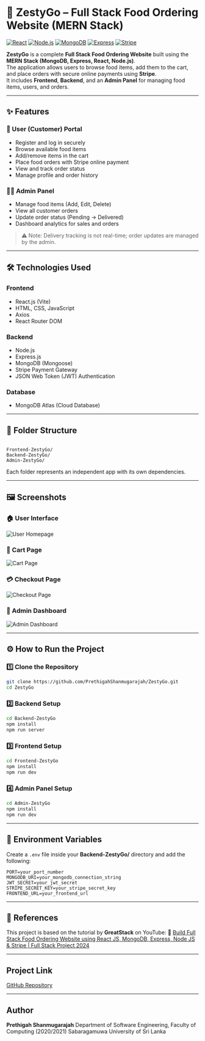 # 🍔 ZestyGo – Full Stack Food Ordering Website (MERN Stack)

[![React](https://img.shields.io/badge/React-18.2.0-blue?logo=react)](https://react.dev/)
[![Node.js](https://img.shields.io/badge/Node.js-18.0.0-green?logo=node.js)](https://nodejs.org/)
[![MongoDB](https://img.shields.io/badge/MongoDB-6.0.6-brightgreen?logo=mongodb)](https://www.mongodb.com/)
[![Express](https://img.shields.io/badge/Express-4.18.2-lightgrey?logo=express)](https://expressjs.com/)
[![Stripe](https://img.shields.io/badge/Stripe-Payment-blueviolet?logo=stripe)](https://stripe.com/)

**ZestyGo** is a complete **Full Stack Food Ordering Website** built using the **MERN Stack (MongoDB, Express, React, Node.js)**.  
The application allows users to browse food items, add them to the cart, and place orders with secure online payments using **Stripe**.  
It includes **Frontend**, **Backend**, and an **Admin Panel** for managing food items, users, and orders.

---

## ✨ Features

### 🧍 User (Customer) Portal

- Register and log in securely
- Browse available food items
- Add/remove items in the cart
- Place food orders with Stripe online payment
- View and track order status
- Manage profile and order history

### 👨‍🍳 Admin Panel

- Manage food items (Add, Edit, Delete)
- View all customer orders
- Update order status (Pending → Delivered)
- Dashboard analytics for sales and orders

> ⚠️ Note: Delivery tracking is not real-time; order updates are managed by the admin.

---

## 🛠️ Technologies Used

### Frontend

- React.js (Vite)
- HTML, CSS, JavaScript
- Axios
- React Router DOM

### Backend

- Node.js
- Express.js
- MongoDB (Mongoose)
- Stripe Payment Gateway
- JSON Web Token (JWT) Authentication

### Database

- MongoDB Atlas (Cloud Database)

---

## 📁 Folder Structure

```

Frontend-ZestyGo/
Backend-ZestyGo/
Admin-ZestyGo/

```

Each folder represents an independent app with its own dependencies.

---

## 🖼️ Screenshots

### 🏠 User Interface

![User Homepage](Frontend-ZestyGo/Screenshots/User_HomePage.png)

### 🛒 Cart Page

![Cart Page](Frontend-ZestyGo/Screenshots/User_Cart.png)

### 💳 Checkout Page

![Checkout Page](Frontend-ZestyGo/Screenshots/Checkout.png)

### 🧾 Admin Dashboard

![Admin Dashboard](Admin-ZestyGo/Screenshots/Admin_Dashboard.png)

---

## ⚙️ How to Run the Project

### 1️⃣ Clone the Repository

```bash
git clone https://github.com/PrethigahShanmugarajah/ZestyGo.git
cd ZestyGo
```

### 2️⃣ Backend Setup

```bash
cd Backend-ZestyGo
npm install
npm run server
```

### 3️⃣ Frontend Setup

```bash
cd Frontend-ZestyGo
npm install
npm run dev
```

### 4️⃣ Admin Panel Setup

```bash
cd Admin-ZestyGo
npm install
npm run dev
```

---

## 🔑 Environment Variables

Create a `.env` file inside your **Backend-ZestyGo/** directory and add the following:

```
PORT=your_port_number
MONGODB_URI=your_mongodb_connection_string
JWT_SECRET=your_jwt_secret
STRIPE_SECRET_KEY=your_stripe_secret_key
FRONTEND_URL=your_frontend_url
```

---

## 🧠 References

This project is based on the tutorial by **GreatStack** on YouTube:
🎥 [Build Full Stack Food Ordering Website using React JS, MongoDB, Express, Node JS & Stripe | Full Stack Project 2024](https://youtu.be/DBMPXJJfQEA?si=dLiZ05mEJ1Z1sm7d)

---

## Project Link

[GitHub Repository](https://github.com/PrethigahShanmugarajah/ZestyGo.git)

---

## Author

**Prethigah Shanmugarajah**
Department of Software Engineering, Faculty of Computing (2020/2021)
Sabaragamuwa University of Sri Lanka
